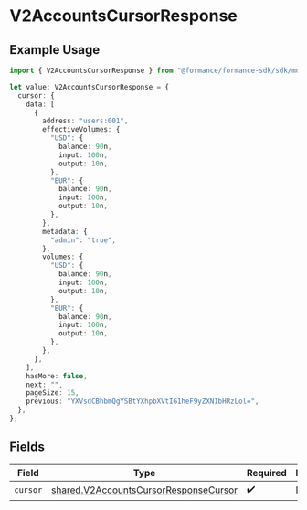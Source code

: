 # V2AccountsCursorResponse

## Example Usage

```typescript
import { V2AccountsCursorResponse } from "@formance/formance-sdk/sdk/models/shared";

let value: V2AccountsCursorResponse = {
  cursor: {
    data: [
      {
        address: "users:001",
        effectiveVolumes: {
          "USD": {
            balance: 90n,
            input: 100n,
            output: 10n,
          },
          "EUR": {
            balance: 90n,
            input: 100n,
            output: 10n,
          },
        },
        metadata: {
          "admin": "true",
        },
        volumes: {
          "USD": {
            balance: 90n,
            input: 100n,
            output: 10n,
          },
          "EUR": {
            balance: 90n,
            input: 100n,
            output: 10n,
          },
        },
      },
    ],
    hasMore: false,
    next: "",
    pageSize: 15,
    previous: "YXVsdCBhbmQgYSBtYXhpbXVtIG1heF9yZXN1bHRzLol=",
  },
};
```

## Fields

| Field                                                                                                 | Type                                                                                                  | Required                                                                                              | Description                                                                                           |
| ----------------------------------------------------------------------------------------------------- | ----------------------------------------------------------------------------------------------------- | ----------------------------------------------------------------------------------------------------- | ----------------------------------------------------------------------------------------------------- |
| `cursor`                                                                                              | [shared.V2AccountsCursorResponseCursor](../../../sdk/models/shared/v2accountscursorresponsecursor.md) | :heavy_check_mark:                                                                                    | N/A                                                                                                   |